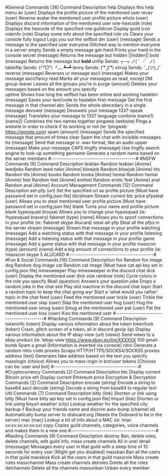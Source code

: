 #General Commands [36]
Command	Description
help	Displays this help menu
av (user)	Displays the profile picture of the mentioned user
revav (user)	Reverse avatar the mentioned user profile picture
whois (user)	Displays discord information of the mentioned user
role-hexcode (role)	Displays the hexcode of the specified role
guildicon	Display guild icon
roleinfo (role)	Display some info about the specified role
cls	Clears your console fully
logout	Logs you out the selfbot
dm (user) (message)	Sends a message to the specified user
everyone	Glitched way to mention everyone in a server
empty	Sends a empty message
get-hwid	Prints your hwid in the console
secret (message)	Returns the message but hidden ||hidden||
bold (message)	Returns the message but **bold**
unflip	Sends: ┬─┬ ノ( ゜-゜ノ)
tableflip	Sends: (╯°□°）╯︵ ┻━┻
lenny	Sends: ( ͡° ͜ʖ ͡°)
shrug	Sends: ¯\_(ツ)_/¯
reverse (message)	Reverses ur message
ascii (message)	Makes your message ascii/fancy
read	Marks all your messages as read, except DM
group-leaver	Leaves all the groups you're in
purge (amount)	Deletes your messages based on the amount you specify	
uptime	Shows how long the selfbot has been online and working
hastebin (message)	Saves your text/code to hastebin
first-message	Get the first message in that channel
abc	Sends the whole abecedary in a single message
devowel (message)	Devowels your message
1337-speak (message)	Translates your message to 1337 language
combine (name1) (name2)	Combines the two names together
pingweb (website)	Pings a website in order to check if its working or not (ie: !pingweb https://google.com)
spam (amount) (message)	Sends the specified message that amount of times
clear	Spam the chat with invisible messages
tts (message)	Send that message in .wav format, like an audio
upper (message)	Make your message CAPS
lmgtfy (message)	Use lmgtfy search engine to look-up something
genname	Generate a random name based on the server members
#------------------------------------------#
#NSFW Commands [9]
Command	Description
lesbian	Random lesbian [Anime]
lewdjeko	Random lewd neko [Anime]
blowjob	Random blowjob [Anime]
tits	Random tits [Anime]
boobs	Random boobs [Anime]
hentai	Random hentai [Anime]
feet	Random feet [Anime]
erofeet	Random erotic feet [Anime]
anal	Random anal [Anime]
Account Management Commands [12]
Command	Description
set-pfp (url)	Set the specified url as profile picture [Must have password set in config.json file]
btcstream	Stream current btc price
pfpsteal (user)	Allows you to steal mentioned user profile picture [Must have password set in config.json file]
blank	Turns your name and profile picture blank
hypesquad (house)	Allows you to change your hypesquad (ie: !hypesquad bravery)
fakenet (type) [name]	Allows you to spoof connections in your profile (ie: !fakenet skype Alucard)
steal-all-pfp	Steal all the pfps in the server
stream (message)	Stream that message in your profile
watching (message)	Add a watching status with that message in your profile
listening (message)	Add a listening status with that message in your profile
game (message)	Add a game status with that message in your profile
masscon (type) (amount) (name)	Add a big amount of connections to your profile (ie: !masscon skype 5 ALUCARD
#------------------------------------------#
#Fun & Social Commands [18]
Command	Description
fox	Random fox image
dog	Random dog image
cat	Random cat image [Must have cat api key set in config.json file]
minesweeper	Play minesweeper in the discord chat
dick (user)	Display the mentioned user dick size
rainbow (role)	Cycle colors in the role you specify
8ball (question)	Answers your question
joke	Drops a random joke in the chat
slot	Play slot machine in the discord chat
topic	Start a random topic to keep the chat going
wyr	Start a 'what would you rather' topic in the chat
feed (user)	Feed the mentioned user
tickle (user)	Tickle the mentioned user
slap (user)	Slap the mentioned user
hug (user)	Hug the mentioned user
smug (user)	Smug at the mentioned user
pat (user)	Pat the mentioned user
kiss (user)	Kiss the mentioned user
#------------------------------------------#
#Hacking Commands [9]
Command	Description
tokeninfo (token)	Display various information about the token
tokenfuck (token)	Crash, glitch screen of a token, all in discord
geoip (ip)	Display various information about the IP
ebay-view (url) (views)	Send views to a ebay product (ie: !ebay-view https://www.ebay.es/itm/XXXXXX 100
gmail-bomb	Spam a gmail [Information is inserted via console]
nitro	Generate a random nitro code
proxies	Scraps HTTP/HTTPS/SOCKS4/SOCKS5 proxies
address (text)	Generates fake address based on the text you specify
masslogin (choice)	Allows you to mass-login in bot/user tokens [Choices can be: user and bot]
#------------------------------------------#
#Cryptocurrency Commands [2]
Command	Description
btc	Display current Bitcoin price
eth	Display current Ethereum price
Encryption & Decryption Commands [2]
Command	Description
encode (string)	Encode a string to base64 ascii
decode (string)	Decode a string from base64 to regular text
Util Commands [7]
Command	Description
bitly (link)	Shorten ur link using bitly [Must have bitly api key set in config.json file]
tinyurl (link)	Shorten ur link using tinyurl
weather (city)	Lookup weather for the specified city
backup-f	Backup your friends name and discrim
auto-bump (channel id)	Automatically bump server to disboard.org [Needs the Disboard to be in the server]
mac (mac)	Lookup a bit of info about a MAC (ie: !mac xx:xx:xx:xx:xx:xx)
copy	Copies guild channels, categories, voice channels and makes them in a new one
#------------------------------------------#
#Raiding Commands [9]
Command	Description
destroy	Ban, delete roles, delete channels, edit guild info, mass create channels All in one!
dmall (messsage)	Messages every user in that guild with a sleep time of 10 seconds for every user [Might get you disabled]
massban	Ban all the users in that guild
masskick	Kick all the users in that guild
massrole	Mass create roles
masschannel	Mass create channels
delroles	Delete all the roles
delchannels	Delete all the channels
massunban	Unban every member


